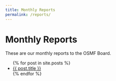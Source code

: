 ```yaml
---
title: Monthly Reports
permalink: /reports/
---
```

# Monthly Reports

These are our monthly reports to the OSMF Board.

<ul class="posts">
  {% for post in site.posts %}
    <li><a href="{{ site.baseurl }}{{ post.url }}">{{ post.title }}</a></li>
  {% endfor %}
</ul>
